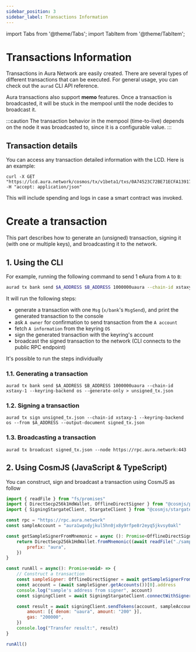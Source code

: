 ```yaml
---
sidebar_position: 3
sidebar_label: Transactions Information
---
```


import Tabs from '@theme/Tabs';
import TabItem from '@theme/TabItem';

# Transactions Information
Transactions in Aura Network are easily created. There are several types of different transactions that can be executed. For general usage, 
you can check out the `aurad` CLI API reference.

Aura transactions also support **memo** features. Once a transaction is broadcasted, it will be stuck in the mempool until the node decides
to broadcast it. 

:::caution
The transaction behavior in the mempool (time-to-live) depends on the node it was broadcasted to, since it is a configurable value.
:::

## Transaction details

You can access any transaction detailed information with the LCD. Here is an example:

```
curl -X GET "https://lcd.aura.network/cosmos/tx/v1beta1/txs/0A74523C72BE71ECFA13917DCB42DB752A9083FAAD24E5F051AFFA61151EB0C0" -H "accept: application/json"
```
This will include spending and logs in case a smart contract was invoked.

# Create a transaction
This part describes how to generate an (unsigned) transaction, signing it (with one or multiple keys), and broadcasting it to the network.

## 1. Using the CLI 
For example, running the following command to send 1 eAura from `A` to `B`:

```bash
aurad tx bank send $A_ADDRESS $B_ADDRESS 1000000uaura --chain-id xstaxy-1 --keyring-backend os --node https://rpc.aura.network:443
```

It will run the following steps:
- generate a transaction with one `Msg` (`x/bank`'s `MsgSend`), and print the generated transaction to the console
- ask `A owner` for confirmation to send transaction from the `A account`
- fetch `A information` from the keyring `OS`
- sign the generated transaction with the keyring's account
- broadcast the signed transaction to the network (CLI connects to the public RPC endpoint)

It's possible to run the steps individually

### 1.1. Generating a transaction

```
aurad tx bank send $A_ADDRESS $B_ADDRESS 1000000uaura --chain-id xstaxy-1 --keyring-backend os --generate-only > unsigned_tx.json  
```


### 1.2. Signing a transaction

```
aurad tx sign unsigned_tx.json --chain-id xstaxy-1 --keyring-backend os --from $A_ADDRESS --output-document signed_tx.json
```

### 1.3. Broadcasting a transaction

```
aurad tx broadcast signed_tx.json --node https://rpc.aura.network:443
```

## 2. Using CosmJS (JavaScript & TypeScript)
You can construct, sign and broadcast a transaction using CosmJS as follow

```javascript
import { readFile } from "fs/promises"
import { DirectSecp256k1HdWallet, OfflineDirectSigner } from "@cosmjs/proto-signing"
import { SigningStargateClient, StargateClient } from "@cosmjs/stargate"

const rpc = "https://rpc.aura.network"
const sampleAccount = "aura1wgxdyjkul5hn0jx8y9rfpe8r2eyq5jkvsy0akl"

const getSampleSignerFromMnemonic = async (): Promise<OfflineDirectSigner> => {
    return DirectSecp256k1HdWallet.fromMnemonic((await readFile("./sample.mnemonic.key")).toString(), {
        prefix: "aura",
    })
}

const runAll = async(): Promise<void> => {
    // Construct a transaction
    const sampleSigner: OfflineDirectSigner = await getSampleSignerFromMnemonic()
    const account = (await sampleSigner.getAccounts())[0].address
    console.log("sample's address from signer", account)
    const signingClient = await SigningStargateClient.connectWithSigner(rpc, sampleSigner)

    const result = await signingClient.sendTokens(account, sampleAccount, [{ denom: "uaura", amount: "100000" }], {
        amount: [{ denom: "uaura", amount: "200" }],
        gas: "200000",
    })
    console.log("Transfer result:", result)
}

runAll()
```
